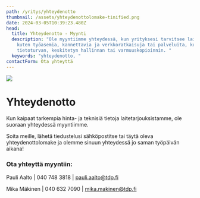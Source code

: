 ```yaml
---
path: /yritys/yhteydenotto
thumbnail: /assets/yhteydenottolomake-tinified.png
date: 2024-03-05T10:39:23.480Z
head:
  title: Yhteydenotto - Myynti
  description: "Ole myyntiimme yhteydessä, kun yrityksesi tarvitsee laitteistoa
    kuten työasemia, kannettavia ja verkkoratkaisuja tai palveluita, kuten
    tietoturvan, keskitetyn hallinnan tai varmuuskopioinnin. "
  keywords: "yhteydenotto, "
contactForm: Ota yhteyttä
---
```

![](/assets/yhteydenottolomake-tinified.png)

# Y﻿hteydenotto

K﻿un kaipaat tarkempia hinta- ja teknisiä tietoja laitetarjouksistamme, ole suoraan yhteydessä myyntiimme.

S﻿oita meille, lähetä tiedustelusi sähköpostitse tai täytä oleva yhteydenottolomake ja olemme sinuun yhteydessä jo saman työpäivän aikana!

### Ota yhteyttä myyntiin:

Pauli Aalto | 040 748 3818 | pauli.aalto@tdp.fi

Mika Mäkinen | 040 632 7090 | mika.makinen@tdp.fi